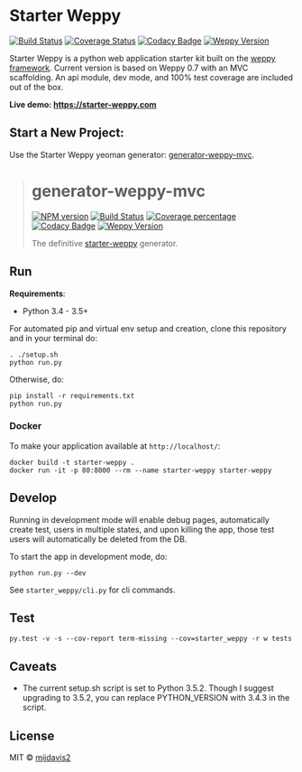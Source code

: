 # Starter Weppy
[![Build Status](https://travis-ci.org/mijdavis2/starter_weppy.svg?branch=master)](https://travis-ci.org/mijdavis2/starter_weppy)
[![Coverage Status](https://coveralls.io/repos/github/mijdavis2/starter_weppy/badge.svg?branch=master)](https://coveralls.io/github/mijdavis2/starter_weppy?branch=master)
[![Codacy Badge](https://api.codacy.com/project/badge/Grade/3e6e8b44b40a4f12937557a794b7d6a3)](https://www.codacy.com/app/mdavis/starter_weppy?utm_source=github.com&amp;utm_medium=referral&amp;utm_content=mijdavis2/starter_weppy&amp;utm_campaign=Badge_Grade)
[![Weppy Version](https://img.shields.io/badge/weppy-0.7.10-blue.svg)](https://github.com/gi0baro/weppy)

Starter Weppy is a python web application starter kit built on the [weppy framework](https://github.com/gi0baro/weppy). 
Current version is based on Weppy 0.7 with an MVC scaffolding. 
An api module, dev mode, and 100% test coverage are included out of the box.

**Live demo: https://starter-weppy.com**

## Start a New Project:
 Use the Starter Weppy yeoman generator: [generator-weppy-mvc](https://github.com/mijdavis2/generator-weppy-mvc).
 > # generator-weppy-mvc 
 > [![NPM version][npm-image]][npm-url] [![Build Status][travis-image]][travis-url] [![Coverage percentage][coveralls-image]][coveralls-url] [![Codacy Badge](https://api.codacy.com/project/badge/Grade/ce0ad20ca59947af86b0f17a5779c804)](https://www.codacy.com/app/mijdavis2/generator-weppy-mvc?utm_source=github.com&amp;utm_medium=referral&amp;utm_content=mijdavis2/generator-weppy-mvc&amp;utm_campaign=Badge_Grade) [![Weppy Version](https://img.shields.io/badge/weppy-0.7.9-blue.svg)](https://github.com/gi0baro/weppy)
 >
 > The definitive [starter-weppy](https://github.com/mijdavis2/starter_weppy) generator.

## Run
**Requirements**:
- Python 3.4 - 3.5+

For automated pip and virtual env setup and creation, 
clone this repository and in your terminal do:

```
. ./setup.sh
python run.py
```

Otherwise, do:
```
pip install -r requirements.txt
python run.py
```

### Docker
To make your application available at ```http://localhost/```:

```
docker build -t starter-weppy .
docker run -it -p 80:8000 --rm --name starter-weppy starter-weppy
```


## Develop
Running in development mode will enable debug pages,
automatically create test, users in multiple states,
and upon killing the app, those test users will automatically be 
deleted from the DB.

To start the app in development mode, do:

```
python run.py --dev
```

See ```starter_weppy/cli.py``` for cli commands. 

## Test
```
py.test -v -s --cov-report term-missing --cov=starter_weppy -r w tests
```

## Caveats
- The current setup.sh script is set to Python 3.5.2. Though I 
suggest upgrading to 3.5.2, you can replace PYTHON_VERSION with 
3.4.3 in the script.

## License

MIT © [mijdavis2](http://mdavis.io)


[npm-image]: https://badge.fury.io/js/generator-weppy-mvc.svg
[npm-url]: https://npmjs.org/package/generator-weppy-mvc
[travis-image]: https://travis-ci.org/mijdavis2/generator-weppy-mvc.svg?branch=master
[travis-url]: https://travis-ci.org/mijdavis2/generator-weppy-mvc
[daviddm-image]: https://david-dm.org/mijdavis2/generator-weppy-mvc.svg?theme=shields.io
[daviddm-url]: https://david-dm.org/mijdavis2/generator-weppy-mvc
[coveralls-image]: https://coveralls.io/repos/mijdavis2/generator-weppy-mvc/badge.svg
[coveralls-url]: https://coveralls.io/r/mijdavis2/generator-weppy-mvc

